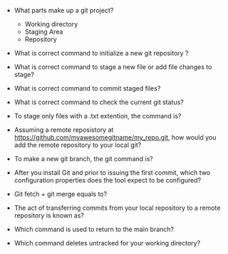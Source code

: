 - What parts make up a git project?
  - Working directory
  - Staging Area
  - Repository

- What is correct command to initialize a new git repository ?

- What is correct command to stage a new file or add file changes to stage?

- What is correct command to commit staged files?

- What is correct command to check the current git status?

- To stage only files with a .txt extention, the command is?

- Assuming a remote reposistory at https://github.com/myawesomegitname/my_repo.git, how would you add the remote repository to your local git?

- To make a new git branch, the git command is?

- After you install Git and prior to issuing the first commit, which two configuration properties does the tool expect to be configured?

- Git fetch + git merge equals to?

- The act of transferring commits from your local repository to a remote repository is known as?

- Which command is used to return to the main branch?

- Which command deletes untracked for your working directory?
